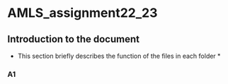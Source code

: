 # AMLS_assignment22_23
## Introduction to the document
* This section briefly describes the function of the files in each folder *
### A1

